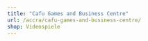 ```yaml
---
title: "Cafu Games and Business Centre"
url: /accra/cafu-games-and-business-centre/
shop: Videospiele
---
```


